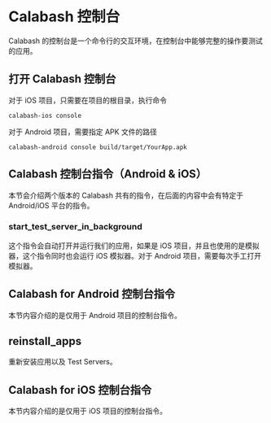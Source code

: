 # Calabash 控制台
Calabash 的控制台是一个命令行的交互环境，在控制台中能够完整的操作要测试的应用。

## 打开 Calabash 控制台
对于 iOS 项目，只需要在项目的根目录，执行命令

    calabash-ios console
    
对于 Android 项目，需要指定 APK 文件的路径

    calabash-android console build/target/YourApp.apk
    
## Calabash 控制台指令（Android & iOS）
本节会介绍两个版本的 Calabash 共有的指令，在后面的内容中会有特定于 Android/iOS 平台的指令。

### start_test_server_in_background
这个指令会自动打开并运行我们的应用，如果是 iOS 项目，并且也使用的是模拟器，这个指令同时也会运行 iOS 模拟器。对于 Android 项目，需要每次手工打开模拟器。

## Calabash for Android 控制台指令
本节内容介绍的是仅用于 Android 项目的控制台指令。

## reinstall_apps
重新安装应用以及 Test Servers。

## Calabash for iOS 控制台指令
本节内容介绍的是仅用于 iOS 项目的控制台指令。
